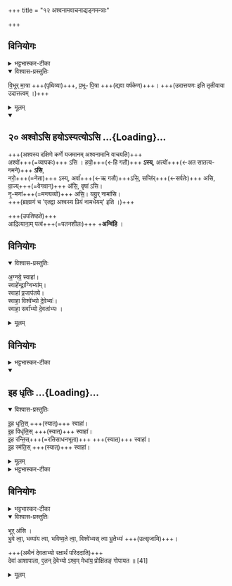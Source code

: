 +++
title = "१२ अश्वनामवाचनाद्यङ्गमन्त्राः"

+++

## विनियोगः
<details><summary>भट्टभास्कर-टीका</summary>

अश्वस्य दक्षिणे कर्णे यजमानम् अश्वनामानि वाचयति।
</details>
<details open><summary>विश्वास-प्रस्तुतिः</summary>

वि॒भूर् मा॒त्रा +++(पृथिव्या)+++, प्र॒भूᳶ पि॒त्रा +++(द्यवा वर्षकेण)+++। +++(उदात्तयणः इति तृतीयाया उदात्तत्वम् ।)+++
</details>
<details><summary>मूलम्</summary>

वि॒भूर् मा॒त्रा +++(पृथिव्या)+++, प्र॒भूᳶ पि॒त्रा +++(द्यवा वर्षकेण)+++। +++(उदात्तयणः इति तृतीयाया उदात्तत्वम् ।)+++
</details>
<div class="js_include" includetitle="false" newlevelforh1="2" unfilled url="/vedAH_yajuH/taittirIyam/sUtram/ApastambaH/gRhyam/ekAgnikANDam/vishvAsa-prastutiH/2_21/20_ashvo-si_hayo-syatyo-si.md">
<details open><summary><h2>२० अश्वोऽसि हयोऽस्यत्योऽसि ...{Loading}...</h2></summary>


+++(अश्वस्य दक्षिणे कर्णे यजमानम् अश्वनामानि वाचयति)+++  
अश्वो॑+++(=व्यापकः)+++ ऽसि । हयो॒+++(←हि गतौ)+++ **ऽस्य्**, अत्यो॑+++(←अत सातत्य-गमने)+++ **ऽसि**,  
नरो॒+++(=नेता)+++ ऽस्य्, अर्वा॑+++(←ऋ गतौ)+++ऽसि॒, सप्ति॑र्+++(←सर्पतेः)+++ असि, वा॒ज्य्+++(=वेगवान्)+++ अ॑सि॒, वृषा॑ ऽसि।  
नृ॒-मणा॑+++(=मन्त्यव्यो)+++ असि॒। ययु॒र् नामा॑सि।  
+++(ब्राह्मणं च 'एतद्वा अश्वस्य प्रियं नामधेयम्' इति ।)+++

+++(उपतिष्ठते)+++  
आदि॒त्याना॒म् पत्व॑+++(=पतनशीलः)+++ +**अन्वि॑हि** ।  

</details>
</div>



## विनियोगः

<details open><summary>विश्वास-प्रस्तुतिः</summary>

अ॒ग्नये॒ स्वाहा॑।  
स्वाहे॑न्द्रा॒ग्निभ्या॑म्।  
स्वाहा॑ प्र॒जाप॑तये।  
स्वाहा॒ विश्वे॑भ्यो दे॒वेभ्यः॑।  
स्वाहा॒ सर्वा॑भ्यो दे॒वता॑भ्यः ।
</details>
<details><summary>मूलम्</summary>

अ॒ग्नये॒ स्वाहा॑।  
स्वाहे॑न्द्रा॒ग्निभ्या॑म्।  
स्वाहा॑ प्र॒जाप॑तये।  
स्वाहा॒ विश्वे॑भ्यो दे॒वेभ्यः॑।  
स्वाहा॒ सर्वा॑भ्यो दे॒वता॑भ्यः ।

</details>

## विनियोगः
<details><summary>भट्टभास्कर-टीका</summary>

4सायमश्वस्य पत्सु चतस्रो धृतीर्जुहोति - इह धृतिरित्यादि ॥
</details>
<div class="js_include" includetitle="false" newlevelforh1="2" unfilled url="/vedAH_yajuH/taittirIyam/sArasvata-vibhAgaH/saMhitA/yajuH/sarva-prastutiH/7/1/11_ashvamedhaH/12_ashvanAmavAchanAdyangamantrAH/iha_dhRtiH.md">
<details open><summary><h2>इह धृतिः ...{Loading}...</h2></summary>
<details open><summary>विश्वास-प्रस्तुतिः</summary>

इ॒ह धृति॒स् +++(स्यात्)+++ स्वाहा॑।  
इ॒ह विधृ॑ति॒स् +++(स्यात्)+++ स्वाहा॑।  
इ॒ह रन्ति॒स्+++(=रतिसाधनभूता)+++ +++(स्यात्)+++ स्वाहा॑।  
इ॒ह रम॑ति॒स् +++(स्यात्)+++ स्वाहा॑।
</details>
<details><summary>मूलम्</summary>

इ॒ह धृति॒स् स्वाहा॑ । इ॒ह विधृ॑ति॒स् स्वाहा॑ ।  
इ॒ह रन्ति॒स् स्वाहा॑ । इ॒ह रम॑ति॒स् स्वाहा॑ ।
[संयुक्तमन्त्रः- इ॒ह धृति॒स्स्वाहे॒ह विधृ॑ति॒स्स्वाहे॒ह रन्ति॒स्स्वाहे॒ह रम॑ति॒स्स्वाहा॒]
</details>
<details><summary>भट्टभास्कर-टीका</summary>

इहास्मिन् पादे धृतिर्धारणं तृप्तिर्वाऽस्तु । इह विधृतिः विद्यापुत्रादिसंपत्प्रभवा धृतिरस्तु । रन्तिः रतिसाधनभूता गवादयः सन्तु । 'क्तिच्क्तौ च' इति क्तिच् 'न क्तिचि दीर्घश्च' इति नलोपाभावः । इह रमतिः इह रमणमस्तु । रमतेरौणादिकोतिप्रत्ययः, उभयत्र वृषादित्वादाद्युदात्तत्वम् ॥
</details>
</details>
</div>  



## विनियोगः
<details><summary>भट्टभास्कर-टीका</summary>

अश्वमुत्सृजति।
</details>
<details open><summary>विश्वास-प्रस्तुतिः</summary>

भूर् अ॑सि ।  
भु॒वे त्वा॒, भव्या॑य त्वा, भविष्य॒ते त्वा॒,
विश्वे॑भ्यस् त्वा भू॒तेेभ्यः॑ +++(उत्सृजामि)+++।

+++(अथैनं देवताभ्यो रक्षार्थं परिददाति)+++  
देवा॑ आशापाला,
ए॒तन् दे॒वेभ्यो ऽश्व॒म् मेधा॑य॒ प्रोक्षि॑तङ् गोपायत ॥ [41]  
</details>
<details><summary>मूलम्</summary>

भूर् अ॑सि ।  
भु॒वे त्वा॒, भव्या॑य त्वा, भविष्य॒ते त्वा॒,
विश्वे॑भ्यस् त्वा भू॒तेेभ्यः॑।

देवा॑ आशापाला,
ए॒तन् दे॒वेभ्यो ऽश्व॒म् मेधा॑य॒ प्रोक्षि॑तङ् गोपायत ॥ [41]  

</details>
